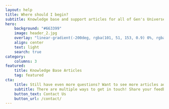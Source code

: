 ```yaml
---
layout: help
title: Where should I begin?
subtitle: Knowledge base and support articles for all of Gen's Universe. <br><br>Join today at mcplay.gen.run
hero:
    background: "#663399"
    image: header_2.jpg
    overlay: "linear-gradient(-200deg, rgba(101, 51, 153, 0.9) 0%, rgba(90, 51, 153, 0.9) 53%, rgba(71, 51, 153, 0.9) 100%)"
    align: center
    text: light
    search: true
category:
    columns: 3
featured:
    title: Knowledge Base Articles
    tag: featured
cta:
    title: Still have even more questions? Want to see more articles added?
    subtitle: There are multiple ways to get in touch! Share your feedback with us today so that we can better help you.
    button_text: Contact Us   
    button_url: /contact/      
---
```

